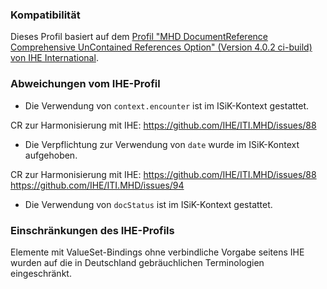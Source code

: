 ### Kompatibilität

Dieses Profil basiert auf dem [Profil "MHD DocumentReference Comprehensive UnContained References Option" (Version 4.0.2 ci-build) von IHE International](http://build.fhir.org/ig/IHE/ITI.MHD/StructureDefinition-IHE.MHD.UnContained.Comprehensive.DocumentReference.html).

### Abweichungen vom IHE-Profil

* Die Verwendung von `context.encounter` ist im ISiK-Kontext gestattet.

CR zur Harmonisierung mit IHE: https://github.com/IHE/ITI.MHD/issues/88

* Die Verpflichtung zur Verwendung von `date` wurde im ISiK-Kontext aufgehoben.

CR zur Harmonisierung mit IHE: https://github.com/IHE/ITI.MHD/issues/88
https://github.com/IHE/ITI.MHD/issues/94

* Die Verwendung von `docStatus` ist im ISiK-Kontext gestattet.


### Einschränkungen des IHE-Profils
Elemente mit ValueSet-Bindings ohne verbindliche Vorgabe seitens IHE wurden auf die in Deutschland gebräuchlichen Terminologien eingeschränkt.


